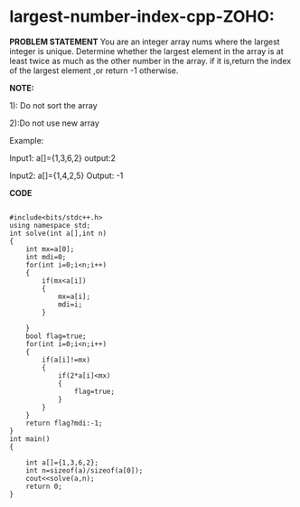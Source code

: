 # largest-number-index-cpp-ZOHO:

**PROBLEM STATEMENT**
You are an integer array nums where the largest integer is unique.
Determine whether the largest element in the array is at least twice as much as the other number in the array.
if it is,return the index of the largest element ,or return -1 otherwise.

**NOTE:**

1): Do not sort the array

2):Do not use new array

Example:

Input1: a[]={1,3,6,2}
output:2

Input2: a[]={1,4,2,5}
Output: -1


**CODE**

```

#include<bits/stdc++.h>
using namespace std;
int solve(int a[],int n)
{
    int mx=a[0];
    int mdi=0;
    for(int i=0;i<n;i++)
    {
        if(mx<a[i])
        {
            mx=a[i];
            mdi=i;
        }
        
    }
    bool flag=true;
    for(int i=0;i<n;i++)
    {
        if(a[i]!=mx)
        {
            if(2*a[i]<mx)
            {
                flag=true;
            }
        }
    }
    return flag?mdi:-1;
}
int main()
{
    
    int a[]={1,3,6,2};
    int n=sizeof(a)/sizeof(a[0]);
    cout<<solve(a,n);
    return 0;
}


